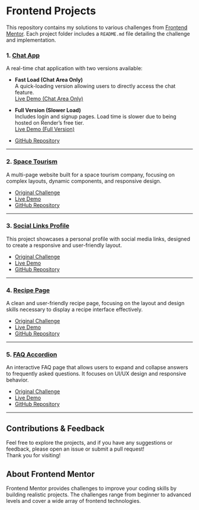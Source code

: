 # Frontend Projects

This repository contains my solutions to various challenges from [Frontend Mentor](https://www.frontendmentor.io/). Each project folder includes a `README.md` file detailing the challenge and implementation.

### 1. [Chat App](https://deploying-repo.onrender.com/)
A real-time chat application with two versions available:

- **Fast Load (Chat Area Only)**  
  A quick-loading version allowing users to directly access the chat feature.  
  [Live Demo (Chat Area Only)](https://deploying-repo.onrender.com/)

- **Full Version (Slower Load)**  
  Includes login and signup pages. Load time is slower due to being hosted on Render’s free tier.  
  [Live Demo (Full Version)](https://cluep-assignment-web.onrender.com/)

- [GitHub Repository](https://github.com/Buerkem/cluep-assignment)

---

### 2. [Space Tourism](https://eli-frontend-projects.github.io/space-tourism-website/index.html)
A multi-page website built for a space tourism company, focusing on complex layouts, dynamic components, and responsive design.

- [Original Challenge](https://www.frontendmentor.io/challenges/space-tourism-multipage-website-gRWj1URZ3)
- [Live Demo](https://eli-frontend-projects.github.io/space-tourism-website/index.html)
- [GitHub Repository](https://github.com/Eli-Frontend-Projects/space-tourism-website)

---

### 3. [Social Links Profile](https://eli-frontend-projects.github.io/social-links-profile/)
This project showcases a personal profile with social media links, designed to create a responsive and user-friendly layout.

- [Original Challenge](https://www.frontendmentor.io/challenges/social-links-profile)
- [Live Demo](https://eli-frontend-projects.github.io/social-links-profile/)
- [GitHub Repository](https://github.com/Eli-Frontend-Projects/social-links-profile)

---

### 4. [Recipe Page](https://eli-frontend-projects.github.io/recipe-page/)
A clean and user-friendly recipe page, focusing on the layout and design skills necessary to display a recipe interface effectively.

- [Original Challenge](https://www.frontendmentor.io/challenges/recipe-page-KiTsR8QQKm)
- [Live Demo](https://eli-frontend-projects.github.io/recipe-page/)
- [GitHub Repository](https://github.com/Eli-Frontend-Projects/recipe-page)

---

### 5. [FAQ Accordion](https://eli-frontend-projects.github.io/FAQaccordion/)
An interactive FAQ page that allows users to expand and collapse answers to frequently asked questions. It focuses on UI/UX design and responsive behavior.

- [Original Challenge](https://www.frontendmentor.io/challenges/faq-accordion-wyfFdeBwBz)
- [Live Demo](https://eli-frontend-projects.github.io/FAQaccordion/)
- [GitHub Repository](https://github.com/Eli-Frontend-Projects/FAQaccordion)

---

## Contributions & Feedback
Feel free to explore the projects, and if you have any suggestions or feedback, please open an issue or submit a pull request!  
Thank you for visiting!

## About Frontend Mentor
Frontend Mentor provides challenges to improve your coding skills by building realistic projects. The challenges range from beginner to advanced levels and cover a wide array of frontend technologies.
